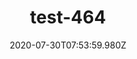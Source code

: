 ---
title: test-464
date: 2020-07-30T07:53:59.980Z
banner_subcontent: asdfsf
category: Fact sheets
focus: Support for leaders, colleagues and staff
role: CEO or leadership
organisation_size: Medium (50-249 employees)
industry: Retail & consumer
content: Lorem ipsum dolor sit amet, consectetur adipiscing elit, sed do eiusmod tempor incididunt ut labore et dolore magna aliqua. Ut enim ad minim veniam, quis nostrud exercitation ullamco laboris nisi ut aliquip ex ea commodo consequat. Duis aute irure dolor in reprehenderit in voluptate velit esse cillum dolore eu fugiat nulla pariatur. Excepteur sint occaecat cupidatat non proident, sunt in culpa qui officia deserunt mollit anim id est laborum.
---